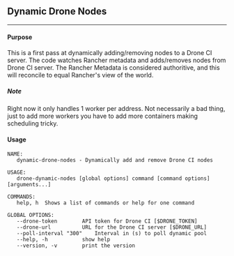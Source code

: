 ## Dynamic Drone Nodes

---- 

#### Purpose

This is a first pass at dynamically adding/removing nodes to a Drone CI server. The code watches Rancher metadata and adds/removes nodes from Drone CI server. The Rancher Metadata is considered authoritive, and this will reconcile to equal Rancher's view of the world.

##### Note

Right now it only handles 1 worker per address. Not necessarily a bad thing, just to add more workers you  have to add more containers making scheduling tricky.

#### Usage

```
NAME:
   dynamic-drone-nodes - Dynamically add and remove Drone CI nodes

USAGE:
   drone-dynamic-nodes [global options] command [command options] [arguments...]

COMMANDS:
   help, h	Shows a list of commands or help for one command

GLOBAL OPTIONS:
   --drone-token 		API token for Drone CI [$DRONE_TOKEN]
   --drone-url 			URL for the Drone CI server [$DRONE_URL]
   --poll-interval "300"	Interval in (s) to poll dynamic pool
   --help, -h			show help
   --version, -v		print the version
```


